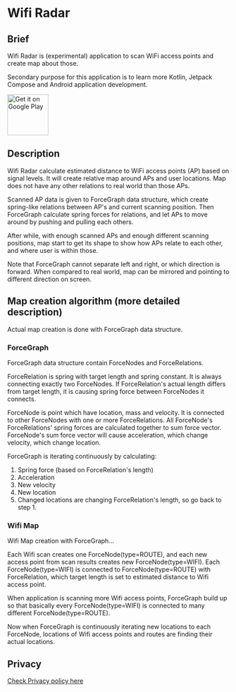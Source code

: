 # Wifi Radar

## Brief

Wifi Radar is (experimental) application to scan WiFi access points and create map about those.

Secondary purpose for this application is to learn more Kotlin, Jetpack Compose and Android application development.

<a href='https://play.google.com/store/apps/details?id=com.korsumaki.wifiradar&pcampaignid=pcampaignidMKT-Other-global-all-co-prtnr-py-PartBadge-Mar2515-1'><img alt='Get it on Google Play' src='https://play.google.com/intl/en_us/badges/static/images/badges/en_badge_web_generic.png' height="93"/></a>

## Description

Wifi Radar calculate estimated distance to WiFi access points (AP) based on signal levels.
It will create relative map around APs and user locations. Map does not have any 
other relations to real world than those APs.

Scanned AP data is given to ForceGraph data structure, which create spring-like relations between AP's
and current scanning position. Then ForceGraph calculate spring forces for relations, and let APs to move around by pushing and pulling
each others.

After while, with enough scanned APs and enough different scanning positions, map start to get its shape
to show how APs relate to each other, and where user is within those.

Note that ForceGraph cannot separate left and right, or which direction is forward.
When compared to real world, map can be mirrored and pointing to different direction on screen.

## Map creation algorithm (more detailed description)

Actual map creation is done with ForceGraph data structure.

### ForceGraph

ForceGraph data structure contain ForceNodes and ForceRelations.

ForceRelation is spring with target length and spring constant. It is always connecting exactly two ForceNodes.
If ForceRelation's actual length differs from target length, it is causing spring force between ForceNodes it connects.

ForceNode is point which have location, mass and velocity. It is connected to other ForceNodes with one or more ForceRelations.
All ForceNode's ForceRelations' spring forces are calculated together to sum force vector.
ForceNode's sum force vector will cause acceleration, which change velocity, which change location.

ForceGraph is iterating continuously by calculating:
1. Spring force (based on ForceRelation's length)
2. Acceleration
3. New velocity
4. New location
5. Changed locations are changing ForceRelation's length, so go back to step 1.

### Wifi Map

Wifi Map creation with ForceGraph...

Each Wifi scan creates one ForceNode(type=ROUTE), and each new access point from scan results creates new ForceNode(type=WIFI).
Each ForceNode(type=WIFI) is connected to ForceNode(type=ROUTE) with ForceRelation, which target length is set to estimated distance to Wifi access point.

When application is scanning more Wifi access points, ForceGraph build up so that basically every ForceNode(type=WIFI) is connected to many different ForceNode(type=ROUTE).

Now when ForceGraph is continuously iterating new locations to each ForceNode, locations of Wifi access points and routes are finding their actual locations.

## Privacy

[Check Privacy policy here](PRIVACY.md)
